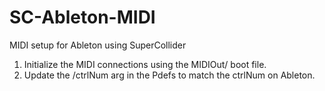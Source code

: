 # SC-Ableton-MIDI
MIDI setup for Ableton using SuperCollider

1. Initialize the MIDI connections using the MIDIOut/ boot file. 
2. Update the /ctrlNum arg in the Pdefs to match the ctrlNum on Ableton.

